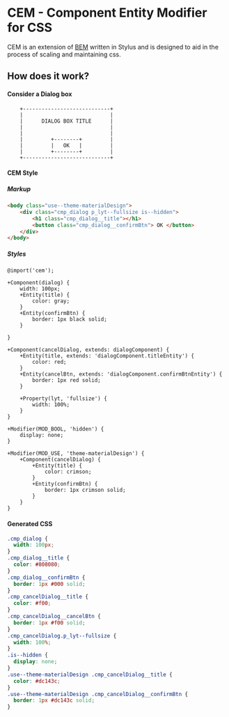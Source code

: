 # CEM - Component Entity Modifier for CSS


CEM is an extension of [BEM](http://getbem.com/introduction/) written in Stylus and is designed to aid in the process of scaling and maintaining css.

## How does it work?
#### Consider a Dialog box

```
    +----------------------------+
    |                            |
    |      DIALOG BOX TITLE      |
    |                            |
    |                            |
    |         +--------+         |
    |         |   OK   |         |
    |         +--------+         |
    +----------------------------+
```
#### CEM Style
##### Markup

```html
<body class="use--theme-materialDesign">
	<div class="cmp_dialog p_lyt--fullsize is--hidden">
		<h1 class="cmp_dialog__title"></h1>
		<button class="cmp_dialog__confirmBtn"> OK </button>
	</div>
</body>

```


##### Styles

```stylus
@import('cem');

+Component(dialog) {
	width: 100px;	
	+Entity(title) { 
		color: gray; 
	}	
	+Entity(confirmBtn) { 
		border: 1px black solid;
	}

}

+Component(cancelDialog, extends: dialogComponent) {
	+Entity(title, extends: 'dialogComponent.titleEntity') {
		color: red;
	}
	+Entity(cancelBtn, extends: 'dialogComponent.confirmBtnEntity') {
		border: 1px red solid;
	}

	+Property(lyt, 'fullsize') {
		width: 100%;
	}
}

+Modifier(MOD_BOOL, 'hidden') {
	display: none;
}

+Modifier(MOD_USE, 'theme-materialDesign') {
	+Component(cancelDialog) {
		+Entity(title) {
			color: crimson;
		}
		+Entity(confirmBtn) { 
			border: 1px crimson solid;
		}
	}
}
```


#### Generated CSS
```css
.cmp_dialog {
  width: 100px;
}
.cmp_dialog__title {
  color: #808080;
}
.cmp_dialog__confirmBtn {
  border: 1px #000 solid;
}
.cmp_cancelDialog__title {
  color: #f00;
}
.cmp_cancelDialog__cancelBtn {
  border: 1px #f00 solid;
}
.cmp_cancelDialog.p_lyt--fullsize {
  width: 100%;
}
.is--hidden {
  display: none;
}
.use--theme-materialDesign .cmp_cancelDialog__title {
  color: #dc143c;
}
.use--theme-materialDesign .cmp_cancelDialog__confirmBtn {
  border: 1px #dc143c solid;
}

```
